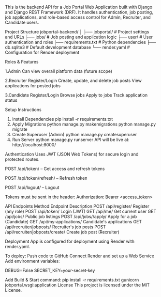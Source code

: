 This is the backend API for a Job Portal Web Application built with Django and Django REST Framework (DRF). It handles authentication, job posting, job applications, and role-based access control for Admin, Recruiter, and Candidate users.

 Project Structure
jobportal-backend/
│
├── jobportal/              # Project settings and URLs
├── jobs/                   # Job posting and application logic
├── user/                   # User authentication and roles
├── requirements.txt        # Python dependencies
├── db.sqlite3              # Default development database
└── render.yaml             # Configuration for Render deployment

Roles & Features

1.Admin
Can view overall platform data (future scope)

2.Recruiter
Register/Login
Create, update, and delete job posts
View applications for posted jobs

3.Candidate
Register/Login
Browse jobs
Apply to jobs
Track application status

 Setup Instructions
1. Install Dependencies
pip install -r requirements.txt
2.  Apply Migrations
python manage.py makemigrations
python manage.py migrate
3.  Create Superuser (Admin)
python manage.py createsuperuser
4.  Run Server
python manage.py runserver
API will be live at: http://localhost:8000/

 Authentication
Uses JWT (JSON Web Tokens) for secure login and protected routes.

POST /api/token/ – Get access and refresh tokens

POST /api/token/refresh/ – Refresh token

POST /api/logout/ – Logout

Tokens must be sent in the header:
Authorization: Bearer <access_token>


API Endpoints
Method	Endpoint	Description
POST	/api/register/	Register (any role)
POST	/api/token/	Login (JWT)
GET	/api/me/	Get current user
GET	/api/jobs/	Public job listings
POST	/api/jobs/<id>/apply/	Apply for a job (Candidate)
GET	/api/my-applications/	Candidate's applications
GET	/api/recruiter/jobposts/	Recruiter's job posts
POST	/api/recruiter/jobposts/create/	Create job post (Recruiter)

Deployment
App is configured for deployment using Render with render.yaml.

To deploy:
Push code to GitHub
Connect Render and set up a Web Service
Add environment variables:

DEBUG=False
SECRET_KEY=your-secret-key

Add Build & Start command:
pip install -r requirements.txt
gunicorn jobportal.wsgi:application
License
This project is licensed under the MIT License.